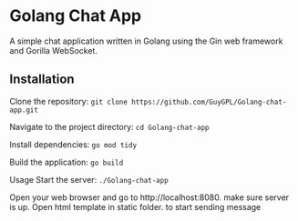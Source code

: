 # Golang Chat App

A simple chat application written in Golang using the Gin web framework and Gorilla WebSocket.

## Installation
Clone the repository:
`git clone https://github.com/GuyGPL/Golang-chat-app.git`

   
Navigate to the project directory:
`cd Golang-chat-app`

Install dependencies:
`go mod tidy`

Build the application:
`go build`

Usage
Start the server:
`./Golang-chat-app`

Open your web browser and go to http://localhost:8080. make sure server is up.
Open html template in static folder. to start sending message
